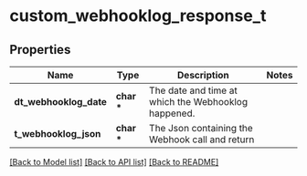 # custom_webhooklog_response_t

## Properties
Name | Type | Description | Notes
------------ | ------------- | ------------- | -------------
**dt_webhooklog_date** | **char \*** | The date and time at which the Webhooklog happened. | 
**t_webhooklog_json** | **char \*** | The Json containing the Webhook call and return | 

[[Back to Model list]](../README.md#documentation-for-models) [[Back to API list]](../README.md#documentation-for-api-endpoints) [[Back to README]](../README.md)


